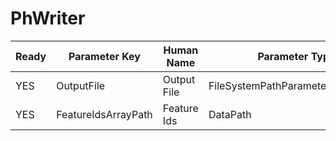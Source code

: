 # PhWriter

| Ready | Parameter Key | Human Name | Parameter Type | Parameter Class |
|-------|---------------|------------|-----------------|----------------|
| YES | OutputFile | Output File | FileSystemPathParameter::ValueType | FileSystemPathParameter |
| YES | FeatureIdsArrayPath | Feature Ids | DataPath | ArraySelectionParameter |
